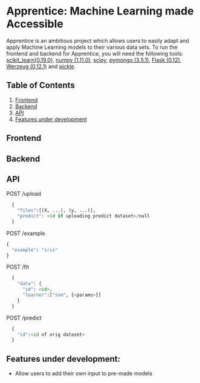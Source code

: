# Apprentice: Machine Learning made Accessible

Apprentice is an ambitious project which allows users to easily adapt and apply Machine Learning models to their various data sets. To run the frontend and backend for Apprentice, you will need the following tools: [scikit_learn(0.19.0)](http://scikit-learn.org/stable/), [numpy (1.11.0)](http://www.numpy.org/), [scipy](http://www.scipy.org/), [pymongo (3.5.1)](https://api.mongodb.com/python/current/), [Flask (0.12)](http://flask.pocoo.org/docs/0.12/), [Werzeug (0.12.1)](http://werkzeug.pocoo.org/docs/0.12/) and [pickle](https://docs.python.org/2/library/pickle.html).
## Table of Contents

  1. [Frontend](#Frontend)
  2. [Backend](#Backend)
  3. [API](#API)
  4. [Features under development](#Features-under-development)
## Frontend

## Backend

## API

POST /upload
```python
  {
    "files":[(X, ...), (y, ...)],
    "predict": <id if uploading predict dataset>/null
  }
```

POST /example
```python
{
  "example": "iris"
}
```

POST /fit
```python
  {
    "data": {
      "id": <id>,
      "learner":["svm", {<params>}]
    }
  }
```

POST /predict
```python
  {
    "id":<id of orig dataset>
  }
```
## Features under development:

* Allow users to add their own input to pre-made models 
